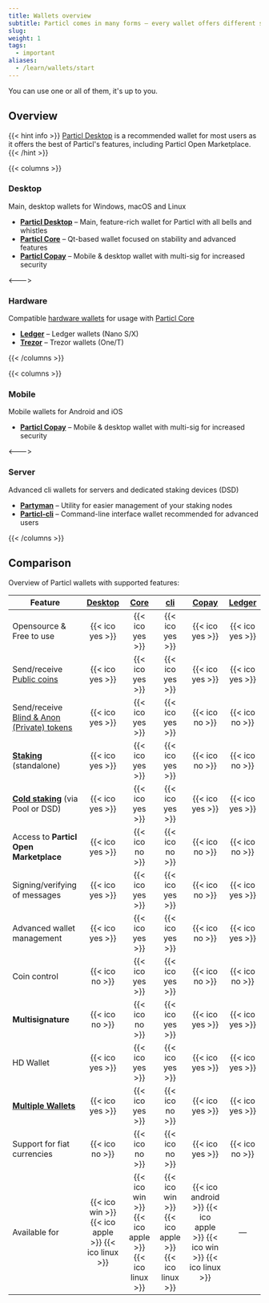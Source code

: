```yaml
---
title: Wallets overview
subtitle: Particl comes in many forms – every wallet offers different set of features – choosing one depends on your needs 
slug:
weight: 1
tags:
  - important
aliases:
  - /learn/wallets/start
---
```


You can use one or all of them, it's up to you.

## Overview

{{< hint info >}}
[Particl Desktop](/tutorial/wallets/particl-desktop/) is a recommended wallet for most users as it offers the best of Particl's features, including Particl Open Marketplace.
{{< /hint >}}


{{< columns >}}

### Desktop

Main, desktop wallets for Windows, macOS and Linux

- **[Particl Desktop](/tutorial/wallets/particl-desktop/)** – Main, feature-rich wallet for Particl with all bells and whistles
- **[Particl Core](/tutorial/wallets/particl-core/)** – Qt-based wallet focused on stability and advanced features
- **[Particl Copay](/tutorial/wallets/particl-copay/)** – Mobile & desktop wallet with multi-sig for increased security

<--->

### Hardware

Compatible [hardware wallets](/learn/wallets/hardware/) for usage with [Particl Core](/tutorial/wallets/particl-core/)

- **[Ledger](/tutorial/wallets/ledger/)** – Ledger wallets (Nano S/X)
- **[Trezor](/tutorial/wallets/trezor/)** – Trezor wallets (One/T)

{{< /columns >}}


{{< columns >}}

### Mobile

Mobile wallets for Android and iOS

- **[Particl Copay](/tutorial/wallets/particl-copay/)** – Mobile & desktop wallet with multi-sig for increased security

<--->

### Server

Advanced cli wallets for servers and dedicated staking devices (DSD)

- **[Partyman](/learn/staking/partyman/)** – Utility for easier management of your staking nodes
- **[Particl-cli](/tutorial/wallets/particl-cli/)** – Command-line interface wallet recommended for advanced users

{{< /columns >}}



## Comparison

Overview of Particl wallets with supported features:

| Feature | [Desktop](/tutorial/wallets/particl-desktop/) | [Core](/tutorial/wallets/particl-core/) | [cli](/tutorial/wallets/particl-cli/) | [Copay](/tutorial/wallets/particl-copay/) | [Ledger](/tutorial/ledger/) |
| ------- | :--------------:|:----------:|:-----------:|:-------------:|:------:|
| Opensource & Free to use | {{< ico yes >}} | {{< ico yes >}} | {{< ico yes >}} | {{< ico yes >}} | {{< ico yes >}} |
| Send/receive [Public coins](/learn/transaction-types/) | {{< ico yes >}} | {{< ico yes >}} | {{< ico yes >}} | {{< ico yes >}} | {{< ico yes >}} |
| Send/receive [Blind & Anon (Private) tokens](/learn/transaction-types/) | {{< ico yes >}} | {{< ico yes >}} | {{< ico yes >}} | {{< ico no >}} | {{< ico no >}} |
| **[Staking](/learn/staking/)** (standalone) | {{< ico yes >}} | {{< ico yes >}} | {{< ico yes >}} | {{< ico no >}} | {{< ico no >}} |
| **[Cold staking](/learn/staking/#cold-staking)** (via Pool or DSD) | {{< ico yes >}} | {{< ico yes >}} | {{< ico yes >}} | {{< ico yes >}} | {{< ico yes >}} |
| Access to **Particl Open Marketplace** | {{< ico yes >}} | {{< ico no >}} | {{< ico no >}} | {{< ico no >}} | {{< ico no >}} |
| Signing/verifying of messages | {{< ico yes >}} | {{< ico yes >}} | {{< ico yes >}} | {{< ico no >}} | {{< ico yes >}} |
| Advanced wallet management | {{< ico yes >}} | {{< ico yes >}} | {{< ico yes >}} | {{< ico no >}} | {{< ico yes >}} |
| Coin control | {{< ico no >}} | {{< ico yes >}} | {{< ico yes >}} | {{< ico no >}} | {{< ico no >}} |
| **Multisignature** | {{< ico no >}} | {{< ico no >}} | {{< ico yes >}} | {{< ico yes >}} | {{< ico yes >}} |
| HD Wallet | {{< ico yes >}} | {{< ico yes >}} | {{< ico yes >}} | {{< ico yes >}} | {{< ico yes >}} |
| **[Multiple Wallets](/tutorial/multiwallet/)** | {{< ico yes >}} | {{< ico yes >}} | {{< ico no >}} | {{< ico yes >}} | {{< ico yes >}} |
| Support for fiat currencies | {{< ico no >}} | {{< ico no >}} | {{< ico no >}} | {{< ico yes >}} | {{< ico no >}} |
| Available for | {{< ico win >}} {{< ico apple >}} {{< ico linux >}} | {{< ico win >}} {{< ico apple >}} {{< ico linux >}} | {{< ico win >}} {{< ico apple >}} {{< ico linux >}} | {{< ico android >}} {{< ico apple >}} {{< ico win >}} {{< ico linux >}} | — |
